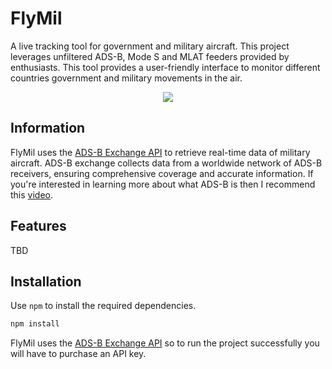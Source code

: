# FlyMil

A live tracking tool for government and military aircraft. This project leverages unfiltered ADS-B, Mode S and MLAT feeders provided by enthusiasts. This tool provides a user-friendly interface to monitor different countries government and military movements in the air.

<p align="center">
    <img src="https://github.com/v0rkath/FlyMil/blob/main/images/flymil.png"/>
</p>

## Information

FlyMil uses the [ADS-B Exchange API](https://adsbexchange.com/) to retrieve real-time data of military aircraft. ADS-B exchange collects data from a worldwide network of ADS-B receivers, ensuring comprehensive coverage and accurate information. If you're interested in learning more about what ADS-B is then I recommend this [video](https://www.youtube.com/watch?v=F-v54MlxMIo).

## Features

TBD

## Installation

Use `npm` to install the required dependencies.

```cmd
npm install
```

FlyMil uses the [ADS-B Exchange API](https://adsbexchange.com/) so to run the project successfully you will have to purchase an API key.
